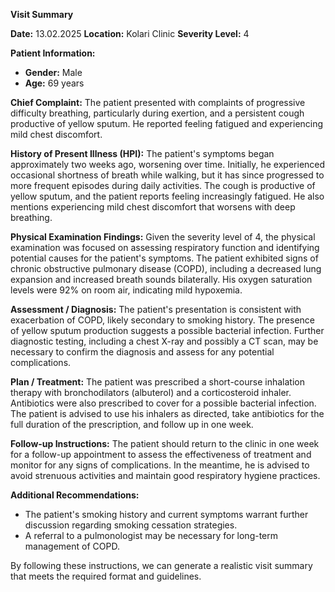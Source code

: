 **Visit Summary**

**Date:** 13.02.2025
**Location:** Kolari Clinic
**Severity Level:** 4

**Patient Information:**
- **Gender:** Male
- **Age:** 69 years

**Chief Complaint:**
The patient presented with complaints of progressive difficulty breathing, particularly during exertion, and a persistent cough productive of yellow sputum. He reported feeling fatigued and experiencing mild chest discomfort.

**History of Present Illness (HPI):**
The patient's symptoms began approximately two weeks ago, worsening over time. Initially, he experienced occasional shortness of breath while walking, but it has since progressed to more frequent episodes during daily activities. The cough is productive of yellow sputum, and the patient reports feeling increasingly fatigued. He also mentions experiencing mild chest discomfort that worsens with deep breathing.

**Physical Examination Findings:**
Given the severity level of 4, the physical examination was focused on assessing respiratory function and identifying potential causes for the patient's symptoms. The patient exhibited signs of chronic obstructive pulmonary disease (COPD), including a decreased lung expansion and increased breath sounds bilaterally. His oxygen saturation levels were 92% on room air, indicating mild hypoxemia.

**Assessment / Diagnosis:**
The patient's presentation is consistent with exacerbation of COPD, likely secondary to smoking history. The presence of yellow sputum production suggests a possible bacterial infection. Further diagnostic testing, including a chest X-ray and possibly a CT scan, may be necessary to confirm the diagnosis and assess for any potential complications.

**Plan / Treatment:**
The patient was prescribed a short-course inhalation therapy with bronchodilators (albuterol) and a corticosteroid inhaler. Antibiotics were also prescribed to cover for a possible bacterial infection. The patient is advised to use his inhalers as directed, take antibiotics for the full duration of the prescription, and follow up in one week.

**Follow-up Instructions:**
The patient should return to the clinic in one week for a follow-up appointment to assess the effectiveness of treatment and monitor for any signs of complications. In the meantime, he is advised to avoid strenuous activities and maintain good respiratory hygiene practices.

**Additional Recommendations:**

- The patient's smoking history and current symptoms warrant further discussion regarding smoking cessation strategies.
- A referral to a pulmonologist may be necessary for long-term management of COPD.

By following these instructions, we can generate a realistic visit summary that meets the required format and guidelines.